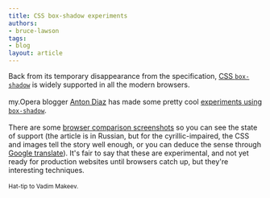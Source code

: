```yaml
---
title: CSS box-shadow experiments
authors:
- bruce-lawson
tags:
- blog
layout: article
---
```

Back from its temporary disappearance from the specification, <a href="temporarily disappeared from the specification">CSS <code>box-shadow</code></a> is widely supported in all the modern browsers.<br/><br/>my.Opera blogger <a href="http://my.opera.com/AntonDiaz/blog/">Anton Diaz</a> has made some pretty cool <a href="http://files.myopera.com/AntonDiaz/pages/box-shadow-tricks.html" target="_blank"> experiments using <code>box-shadow</code></a>. <br/><br/>There are some <a href="http://habrahabr.ru/blogs/css/103170/" target="_blank">browser comparison screenshots</a> so you can see the state of support (the article is in Russian, but for the cyrillic-impaired, the CSS and images tell the story well enough, or you can deduce the sense through <a href="http://bit.ly/aK97Md ">Google translate</a>). It&#39;s fair to say that these are experimental, and not yet ready for production websites until browsers catch up, but they&#39;re interesting techniques.<br/><br/><small>Hat-tip to Vadim Makeev.</small>
